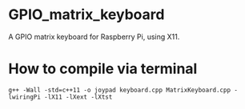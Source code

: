 # GPIO_matrix_keyboard
A GPIO matrix keyboard for Raspberry Pi, using X11.

# How to compile via terminal
`g++ -Wall -std=c++11 -o joypad keyboard.cpp MatrixKeyboard.cpp -lwiringPi -lX11 -lXext -lXtst`
